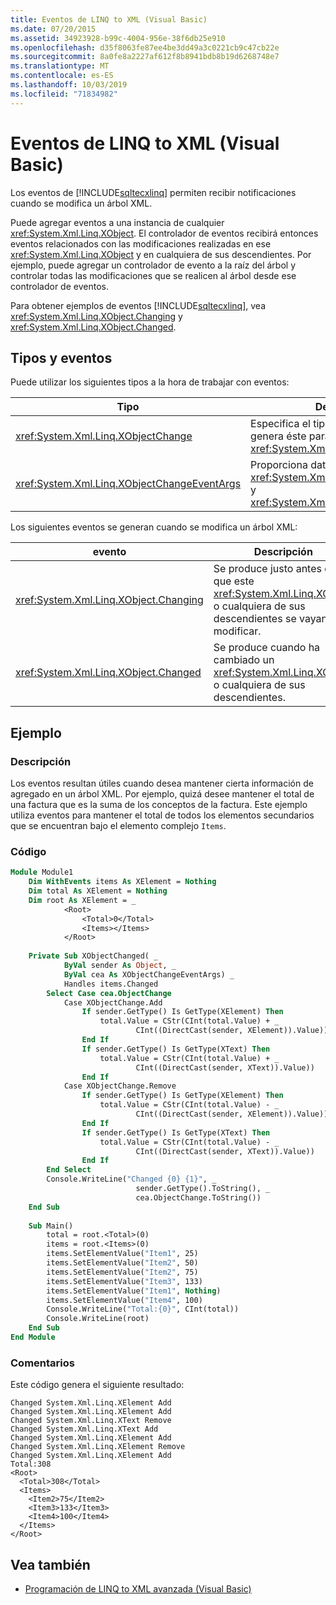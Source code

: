 ```yaml
---
title: Eventos de LINQ to XML (Visual Basic)
ms.date: 07/20/2015
ms.assetid: 34923928-b99c-4004-956e-38f6db25e910
ms.openlocfilehash: d35f8063fe87ee4be3dd49a3c0221cb9c47cb22e
ms.sourcegitcommit: 8a0fe8a2227af612f8b8941bdb8b19d6268748e7
ms.translationtype: MT
ms.contentlocale: es-ES
ms.lasthandoff: 10/03/2019
ms.locfileid: "71834982"
---
```

# <a name="linq-to-xml-events-visual-basic"></a>Eventos de LINQ to XML (Visual Basic)
Los eventos de [!INCLUDE[sqltecxlinq](~/includes/sqltecxlinq-md.md)] permiten recibir notificaciones cuando se modifica un árbol XML.  
  
 Puede agregar eventos a una instancia de cualquier <xref:System.Xml.Linq.XObject>. El controlador de eventos recibirá entonces eventos relacionados con las modificaciones realizadas en ese <xref:System.Xml.Linq.XObject> y en cualquiera de sus descendientes. Por ejemplo, puede agregar un controlador de evento a la raíz del árbol y controlar todas las modificaciones que se realicen al árbol desde ese controlador de eventos.  
  
 Para obtener ejemplos de eventos [!INCLUDE[sqltecxlinq](~/includes/sqltecxlinq-md.md)], vea <xref:System.Xml.Linq.XObject.Changing> y <xref:System.Xml.Linq.XObject.Changed>.  
  
## <a name="types-and-events"></a>Tipos y eventos  
 Puede utilizar los siguientes tipos a la hora de trabajar con eventos:  
  
|Tipo|Descripción|  
|----------|-----------------|  
|<xref:System.Xml.Linq.XObjectChange>|Especifica el tipo de evento cuando se genera éste para un <xref:System.Xml.Linq.XObject>.|  
|<xref:System.Xml.Linq.XObjectChangeEventArgs>|Proporciona datos para los eventos <xref:System.Xml.Linq.XObject.Changing> y <xref:System.Xml.Linq.XObject.Changed>.|  
  
 Los siguientes eventos se generan cuando se modifica un árbol XML:  
  
|evento|Descripción|  
|-----------|-----------------|  
|<xref:System.Xml.Linq.XObject.Changing>|Se produce justo antes de que este <xref:System.Xml.Linq.XObject> o cualquiera de sus descendientes se vayan a modificar.|  
|<xref:System.Xml.Linq.XObject.Changed>|Se produce cuando ha cambiado un <xref:System.Xml.Linq.XObject> o cualquiera de sus descendientes.|  
  
## <a name="example"></a>Ejemplo  
  
### <a name="description"></a>Descripción  
 Los eventos resultan útiles cuando desea mantener cierta información de agregado en un árbol XML. Por ejemplo, quizá desee mantener el total de una factura que es la suma de los conceptos de la factura. Este ejemplo utiliza eventos para mantener el total de todos los elementos secundarios que se encuentran bajo el elemento complejo `Items`.  
  
### <a name="code"></a>Código  
  
```vb  
Module Module1  
    Dim WithEvents items As XElement = Nothing  
    Dim total As XElement = Nothing  
    Dim root As XElement = _  
            <Root>  
                <Total>0</Total>  
                <Items></Items>  
            </Root>  
  
    Private Sub XObjectChanged( _  
            ByVal sender As Object, _  
            ByVal cea As XObjectChangeEventArgs) _  
            Handles items.Changed  
        Select Case cea.ObjectChange  
            Case XObjectChange.Add  
                If sender.GetType() Is GetType(XElement) Then  
                    total.Value = CStr(CInt(total.Value) + _  
                            CInt((DirectCast(sender, XElement)).Value))  
                End If  
                If sender.GetType() Is GetType(XText) Then  
                    total.Value = CStr(CInt(total.Value) + _  
                            CInt((DirectCast(sender, XText)).Value))  
                End If  
            Case XObjectChange.Remove  
                If sender.GetType() Is GetType(XElement) Then  
                    total.Value = CStr(CInt(total.Value) - _  
                            CInt((DirectCast(sender, XElement)).Value))  
                End If  
                If sender.GetType() Is GetType(XText) Then  
                    total.Value = CStr(CInt(total.Value) - _  
                            CInt((DirectCast(sender, XText)).Value))  
                End If  
        End Select  
        Console.WriteLine("Changed {0} {1}", _  
                            sender.GetType().ToString(), _  
                            cea.ObjectChange.ToString())  
    End Sub  
  
    Sub Main()  
        total = root.<Total>(0)  
        items = root.<Items>(0)  
        items.SetElementValue("Item1", 25)  
        items.SetElementValue("Item2", 50)  
        items.SetElementValue("Item2", 75)  
        items.SetElementValue("Item3", 133)  
        items.SetElementValue("Item1", Nothing)  
        items.SetElementValue("Item4", 100)  
        Console.WriteLine("Total:{0}", CInt(total))  
        Console.WriteLine(root)  
    End Sub  
End Module  
```  
  
### <a name="comments"></a>Comentarios  
 Este código genera el siguiente resultado:  
  
```console  
Changed System.Xml.Linq.XElement Add  
Changed System.Xml.Linq.XElement Add  
Changed System.Xml.Linq.XText Remove  
Changed System.Xml.Linq.XText Add  
Changed System.Xml.Linq.XElement Add  
Changed System.Xml.Linq.XElement Remove  
Changed System.Xml.Linq.XElement Add  
Total:308  
<Root>  
  <Total>308</Total>  
  <Items>  
    <Item2>75</Item2>  
    <Item3>133</Item3>  
    <Item4>100</Item4>  
  </Items>  
</Root>  
```  
  
## <a name="see-also"></a>Vea también

- [Programación de LINQ to XML avanzada (Visual Basic)](../../../../visual-basic/programming-guide/concepts/linq/advanced-linq-to-xml-programming.md)
